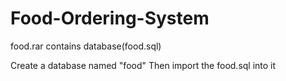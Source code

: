 # Food-Ordering-System
food.rar contains database(food.sql)

Create a database named "food" 
Then import the food.sql into it

